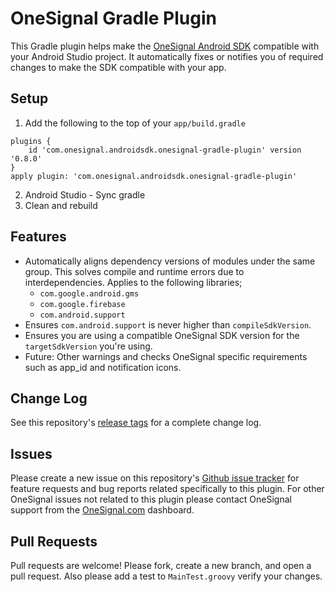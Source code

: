 OneSignal Gradle Plugin
====================================

This Gradle plugin helps make the [OneSignal Android SDK](https://github.com/OneSignal/OneSignal-Android-SDK) compatible with your Android Studio project. It automatically fixes or notifies you of required changes to make the SDK compatible with your app.

## Setup
1. Add the following to the top of your `app/build.gradle`
```Gradle
plugins {
    id 'com.onesignal.androidsdk.onesignal-gradle-plugin' version '0.8.0'
}
apply plugin: 'com.onesignal.androidsdk.onesignal-gradle-plugin'
```
2. Android Studio - Sync gradle
3. Clean and rebuild

## Features
- Automatically aligns dependency versions of modules under the same group. This solves compile and runtime errors due to interdependencies. Applies to the following libraries;
  - `com.google.android.gms`
  - `com.google.firebase`
  - `com.android.support`
- Ensures `com.android.support` is never higher than `compileSdkVersion`.
- Ensures you are using a compatible OneSignal SDK version for the `targetSdkVersion` you're using.
- Future: Other warnings and checks OneSignal specific requirements such as app_id and notification icons.

## Change Log
See this repository's [release tags](https://github.com/OneSignal/OneSignal-Gradle-Plugin/releases) for a complete change log.

## Issues
Please create a new issue on this repository's [Github issue tracker](https://github.com/OneSignal/OneSignal-Gradle-Plugin/issues) for feature requests and bug reports related specifically to this plugin.
For other OneSignal issues not related to this plugin please contact OneSignal support from the [OneSignal.com](https://onesignal.com) dashboard.

## Pull Requests
Pull requests are welcome! Please fork, create a new branch, and open a pull request. Also please add a test to `MainTest.groovy` verify your changes.